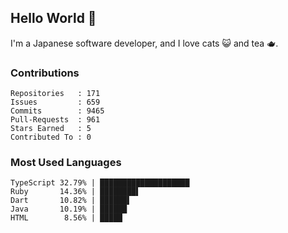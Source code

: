## Hello World 👋

I'm a Japanese software developer, and I love cats 😺 and tea 🫖.

### Contributions

    Repositories   : 171
    Issues         : 659
    Commits        : 9465
    Pull-Requests  : 961
    Stars Earned   : 5
    Contributed To : 0

### Most Used Languages

    TypeScript 32.79% | ████████████████████
    Ruby       14.36% | ████████▌
    Dart       10.82% | ██████▌
    Java       10.19% | ██████
    HTML        8.56% | █████
